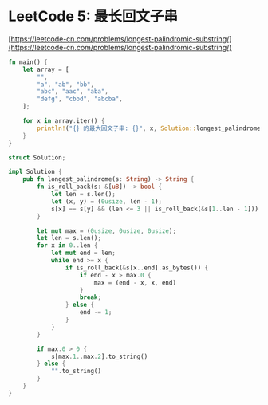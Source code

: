 # LeetCode 5: 最长回文子串

[https://leetcode-cn.com/problems/longest-palindromic-substring/](https://leetcode-cn.com/problems/longest-palindromic-substring/)

```rust
fn main() {
	let array = [
		"",
		"a", "ab", "bb",
		"abc", "aac", "aba",
		"defg", "cbbd", "abcba",
	];

	for x in array.iter() {
		println!("{} 的最大回文子串: {}", x, Solution::longest_palindrome(x.to_string()));
	}
}

struct Solution;

impl Solution {
	pub fn longest_palindrome(s: String) -> String {
		fn is_roll_back(s: &[u8]) -> bool {
			let len = s.len();
			let (x, y) = (0usize, len - 1);
			s[x] == s[y] && (len <= 3 || is_roll_back(&s[1..len - 1]))
		}

		let mut max = (0usize, 0usize, 0usize);
		let len = s.len();
		for x in 0..len {
			let mut end = len;
			while end >= x {
				if is_roll_back(&s[x..end].as_bytes()) {
					if end - x > max.0 {
						max = (end - x, x, end)
					}
					break;
				} else {
					end -= 1;
				}
			}
		}

		if max.0 > 0 {
			s[max.1..max.2].to_string()
		} else {
			"".to_string()
		}
	}
}
```
